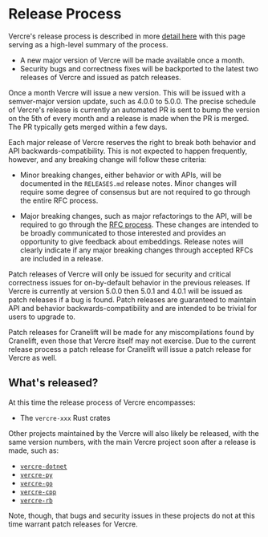 # Release Process

Vercre's release process is described in more  [detail here](../contributing/maintainer-guidelines/release-process.md)
with this page serving as a high-level summary of the process.

* A new major version of Vercre will be made available once a month.
* Security bugs and correctness fixes will be backported to the latest two releases 
  of Vercre and issued as patch releases.

Once a month Vercre will issue a new version. This will be issued with a
semver-major version update, such as 4.0.0 to 5.0.0. The precise schedule of
Vercre's release is currently an automated PR is sent to bump the version on
the 5th of every month and a release is made when the PR is merged. The PR
typically gets merged within a few days.

Each major release of Vercre reserves the right to break both behavior and API
backwards-compatibility. This is not expected to happen frequently, however, and
any breaking change will follow these criteria:

* Minor breaking changes, either behavior or with APIs, will be documented in
  the `RELEASES.md` release notes. Minor changes will require some degree of
  consensus but are not required to go through the entire RFC process.

* Major breaking changes, such as major refactorings to the API, will be
  required to go through the [RFC process]. These changes are intended to be
  broadly communicated to those interested and provides an opportunity to give
  feedback about embeddings. Release notes will clearly indicate if any major
  breaking changes through accepted RFCs are included in a release.

Patch releases of Vercre will only be issued for security and critical
correctness issues for on-by-default behavior in the previous releases. If
Vercre is currently at version 5.0.0 then 5.0.1 and 4.0.1 will be issued as
patch releases if a bug is found. Patch releases are guaranteed to maintain API
and behavior backwards-compatibility and are intended to be trivial for users to
upgrade to.

Patch releases for Cranelift will be made for any miscompilations found by
Cranelift, even those that Vercre itself may not exercise. Due to the current
release process a patch release for Cranelift will issue a patch release for
Vercre as well.

## What's released?

At this time the release process of Vercre encompasses:

* The `vercre-xxx` Rust crates

<div class="hidden">
Other projects maintained by the Vercre will also likely be released,
with the same version numbers, with the main Vercre project soon after a
release is made, such as:

* [`vercre-dotnet`](https://github.com/bytecodealliance/vercre-dotnet)
* [`vercre-py`](https://github.com/bytecodealliance/vercre-py)
* [`vercre-go`](https://github.com/bytecodealliance/vercre-go)
* [`vercre-cpp`](https://github.com/bytecodealliance/vercre-cpp)
* [`vercre-rb`](https://github.com/bytecodealliance/vercre-rb)

Note, though, that bugs and security issues in these projects do not at this
time warrant patch releases for Vercre.
</div>

[RFC process]: https://github.com/vercre/rfcs
